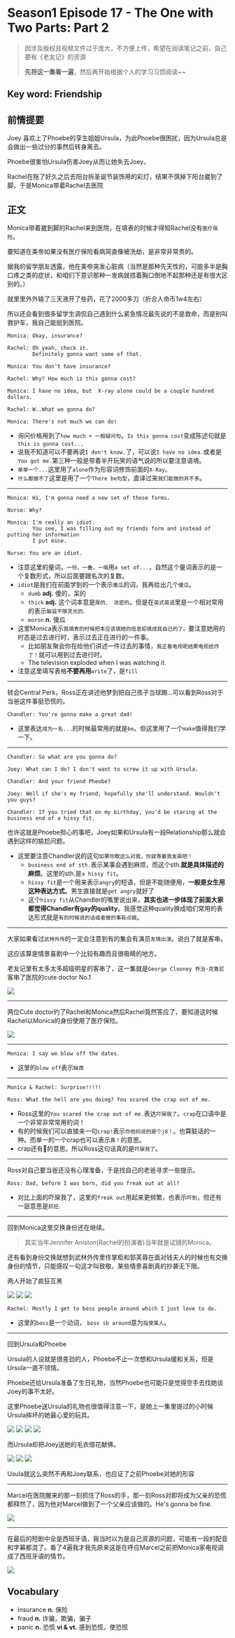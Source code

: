 # Season1 Episode 17 - The One with Two Parts: Part 2

> 因涉及版权且视频文件过于庞大，不方便上传，希望在阅读笔记之前，自己要有《老友记》的资源
>
> **先将这一集看一遍**，然后再开始根据个人的学习习惯阅读~~

## Key word: Friendship


## 前情提要

Joey 喜欢上了Phoebe的孪生姐姐Ursula，为此Phoebe很困扰，因为Ursula总是会做出一些过分的事然后转身离去。

Phoebe很害怕Ursula伤害Joey从而让她失去Joey。

Rachel在拖了好久之后去阳台拆圣诞节装饰用的彩灯，结果不慎掉下阳台崴到了脚，于是Monica带着Rachel去医院


## 正文

Monica带着崴到脚的Rachel来到医院，在填表的时候才得知Rachel没有`医疗保险`。

要知道在美帝如果没有医疗保险看病简直像被洗劫，是非常非常贵的。

据我的留学朋友透露，他在美帝突发心脏病（当然是那种先天性的，可能多半是胸口疼之类的症状，和咱们下意识那种一发病就捂着胸口倒地不起那种还是有很大区别的。）

就里里外外输了三天液开了些药，花了2000多刀（折合人命币1w4左右）

所以还会看到很多留学生调侃自己遇到什么紧急情况最先说的不是救命，而是别叫救护车，我自己能挺到医院。

```
Monica: Okay, insurance?

Rachel: Oh yeah, check it.
        Definitely gonna want some of that.

Monica: You don't have insurance?

Rachel: Why? How much is this gonna cost?

Monica: I have no idea, but  X-ray alone could be a couple hundred dollars.

Rachel: W..What we gonna do?

Monica: There's not much we can do!
```

- 询问价格用到了`how much + 一般疑问句`。`Is this gonna cost`变成陈述句就是`this is gonna cost...`
- 说我不知道可以不要再说`I don't know.`了，可以说`I have no idea.`或者是`You got me.`第三种一般是带着半开玩笑的语气说的所以要注意语境。
- `单单一个...`这里用了`alone`作为形容词修饰前面的`X-Ray`。
- `什么都做不了`这里是用了一个`There be句型`，直译过来`我们能做的并不多`。

---

```
Monica: Hi, I'm gonna need a new set of these forms.

Nurse: Why?

Monica: I'm really an idiot.
        You see, I was filling out my friends form and instead of putting her information
        I put mine.

Nurse: You are an idiot.
```

- 注意这里的量词，`一份，一叠，一塌`用`a set of...`，自然这个量词表示的是一个复数形式，所以后面要跟名次的复数。
- `idiot`是我们在前面学到的一个表示`傻瓜`的词，我再给出几个`傻瓜`。
  - `dumb`  **adj.**  傻的，呆的
  - `thick`  **adj.**  这个词本意是`厚的、 浓密的`。但是在`英式英语`里是一个相对常用的表示`脑袋不够灵光的`.
  - `moron`  **n.**  傻瓜
- 这里Monica表示`我填表的时候把本应该填她的信息却填成我自己的了。`要注意她用的时态是过去进行时，表示过去正在进行的一件事。
  - 比如朋友聚会你在给他们讲述一件过去的事情，`我正看电视呢结果电视给炸了！`就可以用到过去进行时。
  - The television exploded when I was watching it.
- 注意这里填写表格**不要再用**`write`了，是`fill`

---

转会Central Perk，Ross正在讲述他梦到把自己孩子当球踢...可以看到Ross对于当爸这件事挺恐慌的。

```
Chandler: You're gonna make a great dad!
```

- 这里表达`成为一名...`的时候最常用的就是`be`。但这里用了一个`make`值得我们学一下。

--- 

```
Chandler: So what are you gonna do?

Joey: What can I do? I don't want to screw it up with Ursula.

Chandler: And your friend Pheobe?

Joey: Well if she's my friend, hopefully she'll understand. Wouldn't you guys?

Chandler: If you tried that on my birthday, you'd be staring at the business end of a hissy fit.
```

也许这就是Phoebe担心的事吧，Joey如果和Ursula有一段Relationship那么就会遇到这样的尴尬问题。

- 这里要注意Chandler说的这句`如果你敢这么对我，你就等着我发飙吧！`
  - `business end of sth.`表示某事会遇到麻烦，而这个sth.**就是具体描述的麻烦**。这里的sth.是`a hissy fit`。
  - `hissy fit`是一个用来表示`angry`的短语，但是不能随便用，**一般是女生用这种表达方式**。男生直接就是`get angry`就好了
  - 这个`hissy fit`从Chandler的嘴里说出来，**其实也进一步体现了前面大家都觉得Chandler有gay的quality**。我感觉这种quality换成咱们常用的表达形式就是`有的时候说的话或者做的事有点娘`。

---

大家如果看过`武林外传`的一定会注意到有的集会有演员`友情出演`。说白了就是客串。

这应该算是情景喜剧中一个比较有趣而且很吸睛的地方。

老友记里有太多太多超级明星的客串了，这一集就是`George Clooney 乔治·克鲁尼`客串了医院的cute doctor No.1

![](./../source/image/season1/episode17/24.30.jpg)

---

两位Cute doctor约了Rachel和Monica然后Rachel竟然答应了，要知道这时候Rachel以Monica的身份使用了医疗保险。

![](./../source/image/season1/episode17/25.43.jpg)

---

```
Monica: I say we blow off the dates.
```

- 这里的`blow off`表示`缺席`

---

```
Monica & Rachel: Surprise!!!!!

Ross: What the hell are you doing? You scared the crap out of me.
```

- Ross这里的`You scared the crap out of me.`表达`吓屎我了`。`crap`在口语中是一个非常非常常用的词！
- 有的时候我们可以直接来一句`crap!`表示`你他妈说的是个j8！`。也算脏话的一种。而单一的一个crap也可以表示`靠！`的意思。
- crap还有💩的意思。所以Ross这句话真的是`吓屎我了`。

---

Ross对自己要当爸还没有心理准备，于是找自己的老爸寻求一些提示。

```
Ross: Dad, before I was born, did you freak out at all?
```

- 对比上面的吓屎我了，这里的`freak out`用起来更频繁，也表示`吓到`，但还有一层意思是`抓狂`.

---

回到Monica这里交换身份还在继续。

> 其实当年Jennifer Aniston(Rachel的扮演者)当年就是试镜的Monica。

还有看到身份交换就想到武林外传里佟掌柜和郭芙蓉在面对钱夫人的时候也有交换身份的情节，只能感叹一句这才叫致敬，某些情景喜剧真的抄袭无下限。

两人开始了疯狂互黑

![](./../source/image/season1/episode17/27.09.jpg)
![](./../source/image/season1/episode17/27.17.jpg)
![](./../source/image/season1/episode17/27.40.jpg)

```
Rachel: Mostly I get to boss people around which I just love to do.
```

- 这里的`boss`是一个动词， `boss sb around`意为`指使某人`。

---

回到Ursula和Phoebe

Ursula的人设就是很差劲的人，Phoebe不止一次想和Ursula缓和关系，但是Ursula一直不领情。

Phoebe还给Ursula准备了生日礼物，当然Phoebe也可能只是觉得空手去找她谈Joey的事不太好。

这里Phoebe送Ursula的礼物也很值得注意一下，是她上一集里提过的小时候Ursula摔坏的她最心爱的玩具。

![](./../source/image/season1/episode17/34.09.jpg)
![](./../source/image/season1/episode17/35.02.jpg)
![](./../source/image/season1/episode17/35.07.jpg)
![](./../source/image/season1/episode17/35.12.jpg)



而Ursula却把Joey送她的毛衣借花献佛。

![](./../source/image/season1/episode17/31.38.jpg)
![](./../source/image/season1/episode17/32.15.jpg)
![](./../source/image/season1/episode17/32.22.jpg)


Usula就这么突然不再和Joey联系，也应证了之前Phoebe对她的形容


---

Marcel在医院醒来的那一刻抓住了Ross的手，那一刻Ross对即将成为父亲的恐慌都释然了，因为他对Marcel做到了一个父亲应该做的。He's gonna be fine.

![](./../source/image/season1/episode17/32.57.jpg)

---

在最后的短剧中全是西班牙语，我当时以为是自己资源的问题，可能有一段的配音和字幕都混了。看了4遍我才我先原来这是在呼应Marcel之前把Monica家电视调成了西班牙语的情节。

![](./../source/image/season1/episode17/33.13.jpg)




## Vocabulary

- insurance **n.** 保险
- fraud **n.** 诈骗，欺骗，骗子
- panic **n.** 恐慌 **vi & vt.** 感到恐慌，使恐慌
